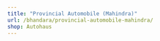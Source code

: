 ```yaml
---
title: "Provincial Automobile (Mahindra)"
url: /bhandara/provincial-automobile-mahindra/
shop: Autohaus
---
```

